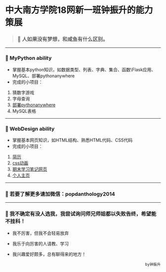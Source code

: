 # 中大南方学院18网新一班钟振升的能力策展

>  ### :thought_balloon: 人如果没有梦想，和咸鱼有什么区别。

---
### :closed_book: MyPython ability
+ 掌握基本python知识，如数据类型、列表、字典、集合、函数\Flask应用、MySQL、部署pythonanywhere
+ 完成的小项目：
1. 猜数字游戏
2. 字母查询
3. [部署pythonanywhere](http://zhongzspython.pythonanywhere.com/)
4. MySQL表格
---
### :orange_book: WebDesign ability
+ 掌握基本网页知识，如HTML结构、熟悉HTML代码、CSS代码
+ 完成的小项目：
1. [简历](http://michael07.gitee.io/resume/)
2. [css动画](http://michael07.gitee.io/web_page_making_and_design/)
3. [期末学习笔记网页](http://ia88888.gitee.io/jekyll-theme-basically-basic/)
4. [个人主页](http://michael07.gitee.io/resume/)
---
### :bust_in_silhouette: 若要了解更多请加微信：popdanthology2014
---
### :see_no_evil: 我不确定有没人选我，我尝试询问师兄师姐都以失败告终，希望能不挂科！
+ 我不厉害，但我不会轻易放弃
+ 我乐于向厉害的人请教、学习
+ 我兴趣爱好颇多，总有聊得来的地方！

                                                                  by钟振升 
                                                                      
